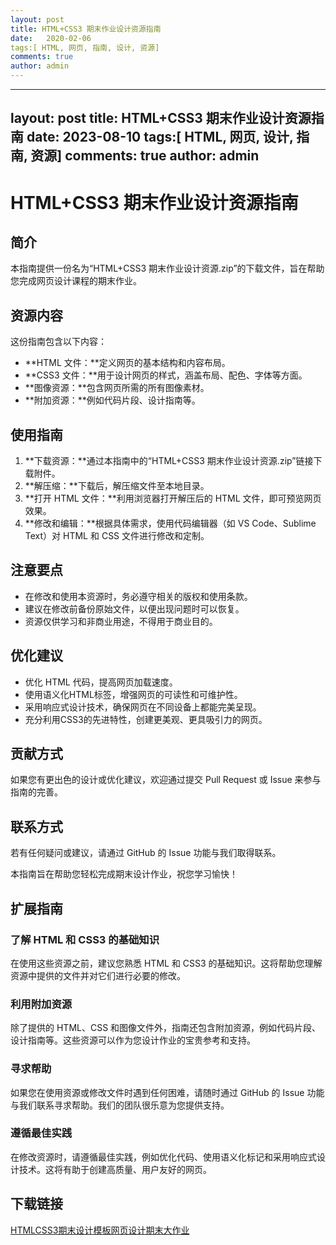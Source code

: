 ```yaml
---
layout: post
title: HTML+CSS3 期末作业设计资源指南
date:   2020-02-06
tags:[ HTML, 网页, 指南, 设计, 资源]
comments: true
author: admin
---
```

---
layout: post
title: HTML+CSS3 期末作业设计资源指南
date:   2023-08-10
tags:[ HTML, 网页, 设计, 指南, 资源]
comments: true
author: admin
---
# HTML+CSS3 期末作业设计资源指南

## 简介

本指南提供一份名为“HTML+CSS3 期末作业设计资源.zip”的下载文件，旨在帮助您完成网页设计课程的期末作业。

## 资源内容

这份指南包含以下内容：

- **HTML 文件：**定义网页的基本结构和内容布局。
- **CSS3 文件：**用于设计网页的样式，涵盖布局、配色、字体等方面。
- **图像资源：**包含网页所需的所有图像素材。
- **附加资源：**例如代码片段、设计指南等。

## 使用指南

1. **下载资源：**通过本指南中的“HTML+CSS3 期末作业设计资源.zip”链接下载附件。
2. **解压缩：**下载后，解压缩文件至本地目录。
3. **打开 HTML 文件：**利用浏览器打开解压后的 HTML 文件，即可预览网页效果。
4. **修改和编辑：**根据具体需求，使用代码编辑器（如 VS Code、Sublime Text）对 HTML 和 CSS 文件进行修改和定制。

## 注意要点

- 在修改和使用本资源时，务必遵守相关的版权和使用条款。
- 建议在修改前备份原始文件，以便出现问题时可以恢复。
- 资源仅供学习和非商业用途，不得用于商业目的。

## 优化建议

- 优化 HTML 代码，提高网页加载速度。
- 使用语义化HTML标签，增强网页的可读性和可维护性。
- 采用响应式设计技术，确保网页在不同设备上都能完美呈现。
- 充分利用CSS3的先进特性，创建更美观、更具吸引力的网页。

## 贡献方式

如果您有更出色的设计或优化建议，欢迎通过提交 Pull Request 或 Issue 来参与指南的完善。

## 联系方式

若有任何疑问或建议，请通过 GitHub 的 Issue 功能与我们取得联系。

本指南旨在帮助您轻松完成期末设计作业，祝您学习愉快！

## 扩展指南

### 了解 HTML 和 CSS3 的基础知识

在使用这些资源之前，建议您熟悉 HTML 和 CSS3 的基础知识。这将帮助您理解资源中提供的文件并对它们进行必要的修改。

### 利用附加资源

除了提供的 HTML、CSS 和图像文件外，指南还包含附加资源，例如代码片段、设计指南等。这些资源可以作为您设计作业的宝贵参考和支持。

### 寻求帮助

如果您在使用资源或修改文件时遇到任何困难，请随时通过 GitHub 的 Issue 功能与我们联系寻求帮助。我们的团队很乐意为您提供支持。

### 遵循最佳实践

在修改资源时，请遵循最佳实践，例如优化代码、使用语义化标记和采用响应式设计技术。这将有助于创建高质量、用户友好的网页。

## 下载链接

[HTMLCSS3期末设计模板网页设计期末大作业](https://pan.quark.cn/s/39cbec3976e8)